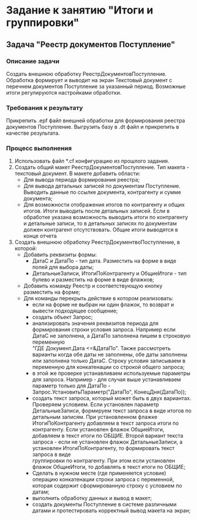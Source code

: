 # Задание к занятию "Итоги и группировки"

## Задача "Реестр документов Поступление"

### Описание задачи

Создать внешнюю обработку РеестрДокументовПоступление. Обработка формирует и выводит на экран Текстовый документ с перечнем документов Поступление за указанный период. Возможные итоги регулируются настройками обработки.

### Требования к результату

Прикрепить .epf файл внешней обработки для формирования реестра документов Поступление. Выгрузить базу в .dt файл и прикрепить в качестве результата.

### Процесс выполнения

1. Использовать файл *.cf конфигурацию из прошлого задания. 
2. Создать общий макет РеестрДокументовПоступление. Тип макета - текстовый документ. В макете добавить области:
    * Для вывода периода формирования реестра;
    * Для вывода детальных записей по документам Поступление. Выводить данные по ссылке документа, контрагенту и сумме документа;
    * Для возможности отображения итогов по контрагенту и общих итогов. Итоги выводить после детальных записей. Если в обработке указана возможность выводить итоги по контрагенту 
      и детальные записи, то в детальных записях по документам должен контрагент отсутствовать. Общие итоги выводятся в конце отчета       
3. Создать внешнюю обработку РеестрДокументвоПоступление, в которой:
    * Добавить реквизиты формы:
      - ДатаС и ДатаПо - тип дата. Разместить на форме в виде полей для выбора даты;  
      - ДетальныеЗаписи, ИтогиПоКонтрагенту и ОбщиеИтоги - тип булево и разместить на форме в виде флажков; 
    * Добавить команду Реестр и соответствующую кнопку разместить на форме;
    * Для команды перекрыть действие в котором реализовать:
      - если на форме не выбран ни один флажок, то возврат и вывести подходящее сообщение;
      - создать объект Запрос;
      - анализировать значения реквизитов периода для формирования строки условия запроса. Например если ДатаС не заполнена, а ДатаПо заполнена пишем в строковую переменную   
        "ГДЕ Документ.Дата <=&ДатаПо".  Также рассмотреть варианты когда обе даты не заполнены, обе даты заполнены или заполнена только ДатаС. Строку условия записываем в   
        переменную для конкатенации со строкой общего запроса;
       - в этой же проверке устанавливаем используемые параметры для запроса. Например - для случая выше устанавливаем параметр только для ДатаПо -    
         Запрос.УстановитьПараметр("ДатаПо", КонецДня(ДатаПо));  
       - создать текст запроса, который может быть в двух вариантах. Проверяем условием. Если установлен параметр ДетальныеЗаписи, формируем текст запроса в виде итогов по   
         детальным записям. При установленном флажке ИтогиПоКонтрагенту добавляем в текст запроса итоги по контрагенту. Если установлен флажок ОбщиеИтоги, добавляем в 
         текст итоги по ОБЩИЕ. Второй вариант текста запроса - если не установлен флажок ДетальныеЗаписи, а установлен ИтогиПоКонтрагенту, то формировать текст запроса в виде  
         группировки по контрагенту. При этом если установлен флажок ОбщиеИтоги, то добавлять в текст итоги по ОБЩИЕ;   
       - Сделать в нужном месте (где применяется условие) операцию конкатенации строки запроса с переменной, которая содержит сформированную строку с условием по датам;  
       - выполнить обработку данных и вывод в макет;
       - создать документы Поступление в системе различными датами и протестировать корректный вывод макета на экран;
